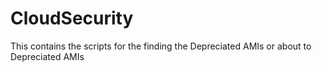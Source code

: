 # CloudSecurity
This contains the scripts for the finding the Depreciated AMIs or about to Depreciated AMIs
